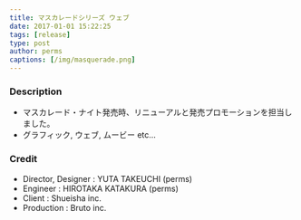 ```yaml
---
title: マスカレードシリーズ ウェブ
date: 2017-01-01 15:22:25
tags: [release]
type: post
author: perms
captions: [/img/masquerade.png]
---
```


### Description

* マスカレード・ナイト発売時、リニューアルと発売プロモーションを担当しました。
* グラフィック, ウェブ, ムービー etc...

<!-- ### Award
- WIRED CREATIVE HACK AWARD BEST PRESENTATION (2014) -->

### Credit

* Director, Designer : YUTA TAKEUCHI (perms)
* Engineer : HIROTAKA KATAKURA (perms)
* Client : Shueisha inc.
* Production : Bruto inc.

<!-- ### Demo Movie
<iframe src="https://player.vimeo.com/video/83606253" width="720" height="405" frameborder="0" webkitallowfullscreen mozallowfullscreen allowfullscreen></iframe> -->
